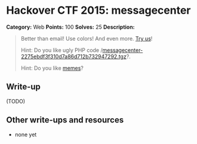 # Hackover CTF 2015: messagecenter

**Category:** Web
**Points:** 100
**Solves:** 25
**Description:**

> Better than email! Use colors! And even more. [Try us](http://messagecenter.hackover.h4q.it/)!
> 
> 
> Hint: Do you like ugly PHP code /[messagecenter-2275ebdf3f310d7a86d712b732947292.tgz](./messagecenter-2275ebdf3f310d7a86d712b732947292.tgz)?.
> 
> 
> Hint: Do you like [memes](./65113994.jpg)?


## Write-up

(TODO)

## Other write-ups and resources

* none yet
